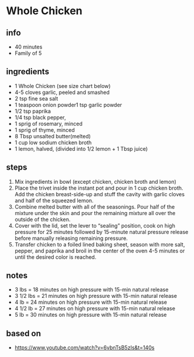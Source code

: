# Whole Chicken 

## info  
* 40 minutes  
* Family of 5 

## ingredients
* 1 Whole Chicken (see size chart below)
* 4-5 cloves garlic, peeled and smashed
* 2 tsp fine sea salt
* 1 teaspoon onion powder1 tsp garlic powder
* 1/2 tsp paprika 
* 1/4 tsp black pepper, 
* 1 sprig of rosemary, minced
* 1 sprig of thyme, minced
* 8 Tbsp unsalted butter(melted) 
* 1 cup low sodium chicken broth
* 1 lemon, halved, (divided into 1/2 lemon + 1 Tbsp juice)

## steps  
1.  Mix ingredients in bowl (except chicken, chicken broth and lemon)
2.  Place the trivet inside the instant pot and pour in 1 cup chicken broth. Add the chicken breast-side-up and stuff the cavity with garlic cloves and half of the squeezed lemon.
3.  Combine melted butter with all of the seasonings. Pour half of the mixture under the skin and pour the remaining mixture all over the outside of the chicken.
4.  Cover with the lid, set the lever to “sealing” position, cook on high pressure for 25 minutes followed by 15-minute natural pressure release before manually releasing remaining pressure.
5.  Transfer chicken to a foiled lined baking sheet, season with more salt, pepper, and paprika and broil in the center of the oven 4-5 minutes or until the desired color is reached.

## notes  
* 3 lbs = 18 minutes on high pressure with 15-min natural release
* 3 1/2 lbs = 21 minutes on high pressure with 15-min natural release
* 4 lb = 24 minutes on high pressure with 15-min natural release
* 4 1/2 lb = 27 minutes on high pressure with 15-min natural release
* 5 lb = 30 minutes on high pressure with 15-min natural release

## based on  
* https://www.youtube.com/watch?v=6vbnTsB5zIs&t=140s

